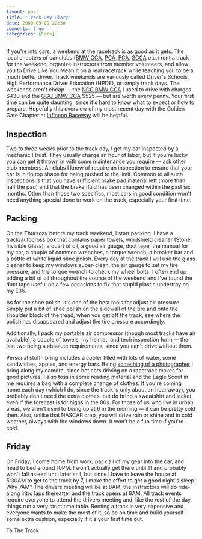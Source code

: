 ```yaml
---
layout: post
title: "Track Day Diary"
date: 2009-03-09 22:30
comments: true
categories: [Cars]
---
```

If you're into cars, a weekend at the racetrack is as good as it gets.  The local chapters of car clubs ([BMW CCA](http://bmwcca.org), [PCA](http://pca.org), [FCA](http://ferrariclubofamerica.org), [SCCA](http://scca.org) etc.) rent a track for the weekend, organize instructors from member volunteers, and allow you to Drive Like You Mean It on a real racetrack while teaching you to be a much better driver.  Track weekends are variously called Driver's Schools, High Performance Driver Education (HPDE), or simply track days.  The weekends aren't cheap &#x2014; the [NCC BMW CCA](http://nccbmwcca.org) I used to drive with charges $430 and the [GGC BMW CCA](http://ggcbmwcca.org) $525 &#x2014; but are worth every penny.  Your first time can be quite daunting, since it's hard to know what to expect or how to prepare.  Hopefully this overview of my most recent day with the Golden Gate Chapter at [Infineon Raceway](http://en.wikipedia.org/wiki/Infineon_Raceway) will be helpful.

Inspection
---------
Two to three weeks prior to the track day, I get my car inspected by a mechanic I trust.  They usually charge an hour of labor, but if you're lucky you can get it thrown in with some maintenance you require &#x2014; ask other club members.  All clubs I know of require an inspection to ensure that your car is in tip top shape for being pushed to the limit.  Common to all such inspections is that you have sufficient brake pad material left (more than half the pad) and that the brake fluid has been changed within the past six months.  Other than those two specifics, most cars in good condition won't need anything special done to work on the track, especially your first time.

Packing
-------
On the Thursday before my track weekend, I start packing.  I have a track/autocross box that contains paper towels, windshield cleaner (Stoner Invisible Glass), a quart of oil, a good air gauge, duct tape, the manual for my car, a couple of common wrenches, a torque wrench, a breaker bar and a bottle of white liquid shoe polish.  Every day at the track I will use the glass cleaner to keep my windows super-clean, the air gauge to set my tire pressure, and the torque wrench to check my wheel bolts.  I often end up adding a bit of oil throughout the course of the weekend and I've found the duct tape useful on a few occasions to fix that stupid plastic undertray on my E36.

As for the shoe polish, it's one of the best tools for adjust air pressure.  Simply put a bit of shoe polish on the sidewall of the tire and onto the shoulder block of the tread; when you get off the track, see where the polish has disappeared and adjust the tire pressure accordingly.

Additionally, I pack my portable air compressor (though most tracks have air available), a couple of towels, my helmet, and tech inspection form &#x2014; the last two being a absolute requirements, since you can't drive without them.

Personal stuff I bring includes a cooler filled with lots of water, some sandwiches, apples, and energy bars.  Being [something of a photographer](http://flickr.com/photos/dinomite) I bring along my camera, since hot cars driving on a racetrack makes for good pictures.  I also toss in some reading material and the Eagle Scout in me requires a bag with a complete change of clothes.  If you're coming home each day (which I do, since the track is only about an hour away), you probably don't need the extra clothes, but do bring a sweatshirt and jacket, even if the forecast is for highs in the 80s.  For those of us who live in urban areas, we aren't used to being up at 6 in the morning &#x2014; it can be pretty cold then.  Also, unlike that NASCAR crap, you will drive rain or shine and in cold weather, always with the windows down.  It won't be a fun time if you're cold.

Friday
------
On Friday, I come home from work, pack all of my gear into the car, and head to bed around 10PM.  I won't actually get there until 11 and probably won't fall asleep until later still, but since I have to leave the house at 5:30AM to get to the track by 7, I make the effort to get a good night's sleep.  Why 7AM?  The drivers meeting will be at 8AM, the instructors will do ride-along intro laps thereafter and the track opens at 9AM.  All track events require everyone to attend the drivers meeting and, like the rest of the day, things run a very strict time table.  Renting a track is very expensive and everyone wants to make the most of it, so be on time and build yourself some extra cushion, especially if it's your first time out.

To The Track
